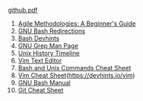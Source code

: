 [github.pdf](https://github.com/utku-guclu/learn-github/files/15455265/github.pdf)

1. [Agile Methodologies: A Beginner's Guide](https://www.planview.com/resources/guide/agile-methodologies-a-beginners-guide/)
2. [GNU Bash Redirections](https://www.gnu.org/software/bash/manual/html_node/Redirections.html#Redirections)
3. [Bash Devhints](https://devhints.io/bash)
4. [GNU Grep Man Page](https://man7.org/linux/man-pages/man1/grep.1.html)
5. [Unix History Timeline](https://unix.org/what_is_unix/history_timeline.html)
6. [Vim Text Editor](https://en.wikipedia.org/wiki/Vim_(text_editor))
7. [Bash and Unix Commands Cheat Sheet](https://cheatography.com/jluis/cheat-sheets/bash-and-unix-commands/)
8. [Vim Cheat Sheet](https://vim.rtorr.com/)(https://devhints.io/vim)
9. [GNU Bash Manual](https://www.gnu.org/software/bash/manual/html_node/index.html#SEC_Contents)
10. [Git Cheat Sheet](https://education.github.com/git-cheat-sheet-education.pdf)
